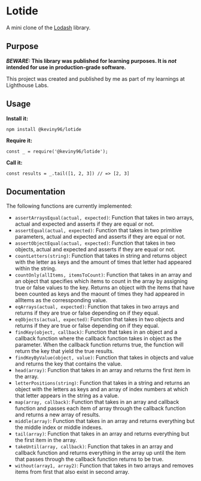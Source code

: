 # Lotide

A mini clone of the [Lodash](https://lodash.com) library.

## Purpose

**_BEWARE:_ This library was published for learning purposes. It is _not_ intended for use in production-grade software.**

This project was created and published by me as part of my learnings at Lighthouse Labs. 

## Usage

**Install it:**

`npm install @keviny96/lotide`

**Require it:**

`const _ = require('@keviny96/lotide');`

**Call it:**

`const results = _.tail([1, 2, 3]) // => [2, 3]`

## Documentation

The following functions are currently implemented:
* `assertArraysEqual(actual, expected)`: Function that takes in two arrays, actual and expected and asserts if they are equal or not.
* `assertEqual(actual, expected)`: Function that takes in two primitive parameters, actual and expected and asserts if they are equal or not.
* `assertObjectEqual(actual, expected)`: Function that takes in two objects, actual and expected and asserts if they are equal or not.
* `countLetters(string)`: Function that takes in string and returns object with the letter as keys and the amount of times that letter had appeared within the string.
* `countOnly(allItems, itemsToCount)`: Function that takes in an array and an object that specifies which items to count in the array by assigning true or false values to the key. Returns an object with the items that have been counted as keys and the maount of times they had appeared in allItems as the corressponding value.
* `eqArrays(actual, expected)`: Function that takes in two arrays and returns if they are true or false depending on if they equal.
* `eqObjects(actual, expected)`: Function that takes in two objects and returns if they are true or false depending on if they equal.
* `findKey(object, callback)`: Function that takes in an object and a callback function where the callback function takes in object as the parameter. When the callback function returns true, the function will return the key that yield the true results.
* `findKeyByValue(object, value)`: Function that takes in objects and value and returns the key that contains the value.
* `head(array)`: Function that takes in an array and returns the first item in the array.
* `letterPositions(string)`: Function that takes in a string and returns an object with the letters as keys and an array of index numbers at which that letter appears in the string as a value.
* `map(array, callback)`: Function that takes in an array and callback function and passes each item of array through the callback function and returns a new array of results.
* `middle(array)`: Function that takes in an array and returns everything but the middle index or middle indexes.
* `tail(array)`: Function that takes in an array and returns everything but the first item in the array.
* `takeUntil(array, callback)`: Function that takes in an array and callback function and returns everything in the array up until the item that passes through the callback function returns to be true.
* `without(array1, array2)`: Function that takes in two arrays and removes items from first that also exist in second array.